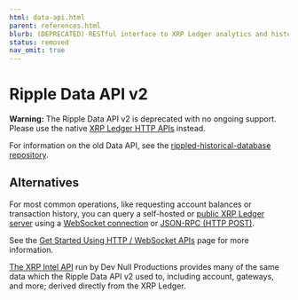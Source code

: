 ```yaml
---
html: data-api.html
parent: references.html
blurb: (DEPRECATED) RESTful interface to XRP Ledger analytics and historical data.
status: removed
nav_omit: true
---
```

# Ripple Data API v2

**Warning:** The Ripple Data API v2 is deprecated with no ongoing support. Please use the native [XRP Ledger HTTP APIs](http-websocket-apis.html) instead.

For information on the old Data API, see the [rippled-historical-database repository](https://github.com/ripple/rippled-historical-database).

## Alternatives

For most common operations, like requesting account balances or transaction history, you can query a self-hosted or [public XRP Ledger server](public-servers.html) using a [WebSocket connection](get-started-using-http-websocket-apis.html#websocket-api) or [JSON-RPC (HTTP POST)](get-started-using-http-websocket-apis.html#json-rpc).

See the [Get Started Using HTTP / WebSocket APIs](get-started-using-http-websocket-apis.html) page for more information.

[The XRP Intel API](https://xrpintel.com/api) run by Dev Null Productions provides many of the same data which the Ripple Data API v2 used to, including account, gateways, and more; derived directly from the XRP Ledger.
